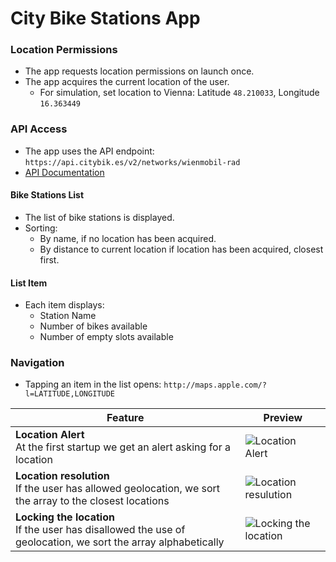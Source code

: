 # City Bike Stations App

### Location Permissions

- The app requests location permissions on launch once.
- The app acquires the current location of the user.
  - For simulation, set location to Vienna: Latitude `48.210033`, Longitude `16.363449`

### API Access

- The app uses the API endpoint: `https://api.citybik.es/v2/networks/wienmobil-rad`
- [API Documentation](https://api.citybik.es/v2/)

#### Bike Stations List

- The list of bike stations is displayed.
- Sorting:
  - By name, if no location has been acquired.
  - By distance to current location if location has been acquired, closest first.

#### List Item

- Each item displays:
  - Station Name
  - Number of bikes available
  - Number of empty slots available

### Navigation

- Tapping an item in the list opens: `http://maps.apple.com/?l=LATITUDE,LONGITUDE` 


| Feature | Preview |
| --- | --- |
| **Location Alert** <br/>At the first startup we get an alert asking for a location | ![Location Alert](https://github.com/fullzoom59/TestTask-23-October/assets/119012478/dbb4150c-698b-4346-b17e-402df65a2b45)
| **Location resolution** <br/>If the user has allowed geolocation, we sort the array to the closest locations | ![Location resulution](https://github.com/fullzoom59/TestTask-23-October/assets/119012478/2084303f-a9ff-48da-b3b4-73e6cd9e9f6b) |
| **Locking the location** <br/>If the user has disallowed the use of geolocation, we sort the array alphabetically  |![Locking the location](https://github.com/fullzoom59/TestTask-23-October/assets/119012478/ae1b6066-621c-4b83-92d9-4e68f7b0483a)
